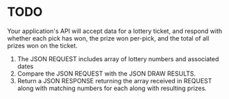 # TODO

Your application's API will accept data for a lottery ticket,
and respond with whether each pick has won, the prize won per-pick,
and the total of all prizes won on the ticket.

1. The JSON REQUEST includes array of lottery numbers and associated dates
2. Compare the JSON REQUEST with the JSON DRAW RESULTS.
3. Return a JSON RESPONSE returning the array received in REQUEST along with matching numbers for each along with resulting prizes.
